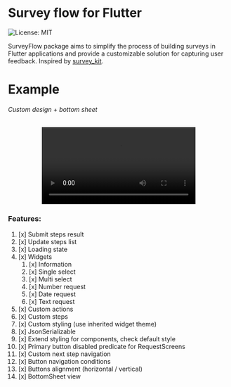 # Survey flow for Flutter

![License: MIT](https://img.shields.io/badge/Licence-MIT-success.svg)

SurveyFlow package aims to simplify the process of building surveys in Flutter applications and provide a customizable
solution for capturing user feedback.
Inspired by [survey_kit](https://pub.dev/packages/survey_kit).

# Example

###### Custom design + bottom sheet

<p align="center">
<video src="https://github.com/theRealGetman/survey-flow/blob/master/example/assets/doc/example.mp4?raw=true" width="350"></video>
</p>

### Features:

1) [x] Submit steps result
2) [x] Update steps list
3) [x] Loading state
4) [x] Widgets
   1) [x] Information
   2) [x] Single select
   3) [x] Multi select
   4) [x] Number request
   5) [x] Date request
   6) [x] Text request
5) [x] Custom actions
6) [x] Custom steps
7) [x] Custom styling (use inherited widget theme)
8) [x] JsonSerializable
9) [x] Extend styling for components, check default style
10) [x] Primary button disabled predicate for RequestScreens
11) [x] Custom next step navigation
12) [x] Button navigation conditions
13) [x] Buttons alignment (horizontal / vertical)
14) [x] BottomSheet view